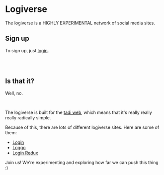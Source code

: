 # Logiverse

The logiverse is a HIGHLY EXPERIMENTAL network of social media sites. 

## Sign up

To sign up, just [login](https://todepond.com/lab/login).

<br>

<br>

## Is that it? 

Well, no.

<br>

The logiverse is built for the [tadi web](https://www.youtube.com/watch?v=ft6xOAijwFo), which means that it's really really really radically simple.

Because of this, there are lots of different logiverse sites. Here are some of them: 

- [Login](https://todepond.com/lab/login)
- [Loggo](https://svenlaa-com.pages.dev/playground/loggo/)
- [Login Redux](https://login.rossilaz.xyz/)

Join us! We're experimenting and exploring how far we can push this thing :)
